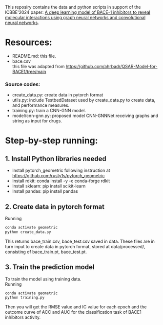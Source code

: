 This reposiry contains the data and python scripts in support of the ICBBE'2024 paper: [A deep learning model of BACE-1 inhibitors to reveal molecular interactions using graph neural networks and convolutional neural networks](https://doi.org/10.1117/12.3044459 ).

# Resources:

+ README.md: this file.
+ bace.csv  
  this file was adapted from https://github.com/ahrbadr/QSAR-Model-for-BACE1/tree/main

###  Source codes:
+ create_data.py: create data in pytorch format
+ utils.py: include TestbedDataset used by create_data.py to create data, and performance measures.
+ training.py: train a CNN-GNN model.
+ model/cnn-gnn.py: proposed model CNN-GNNNet receiving graphs and string as input for drugs.

# Step-by-step running:

## 1. Install Python libraries needed
+ Install pytorch_geometric following instruction at https://github.com/rusty1s/pytorch_geometric
+ Install rdkit: conda install -y -c conda-forge rdkit
+ Install sklearn: pip install scikit-learn
+ Install pandas: pip install pandas


## 2. Create data in pytorch format
Running
```sh
conda activate geometric
python create_data.py
```
This returns bace_train.csv, bace_test.csv saved in data. These files are in turn input to create data in pytorch format,
stored at data/processed/, consisting of  bace_train.pt, bace_test.pt.

## 3. Train the prediction model
To train the model using training data.   
Running 

```sh
conda activate geometric
python training.py
```

Then you will get the RMSE value and IC value for each epoch and the outcome curve of ACC and AUC for the classification task of BACE1 inhibitors activity.


